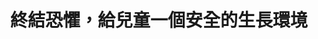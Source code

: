 ---
id: "59"
lang: zh-tw
publish: "TRUE"
description: "「兒童性侵害案」連署案 "
selected: "FALSE"
blog_selected: "FALSE"
thumbnail: https://cm.pdis.nat.gov.tw/images/post/16RsGKcLQuGsJjJKygQzV9_uqX055bEdl.jpg
title: 終結恐懼，給兒童一個安全的生長環境
introduction:
  content: 發生在學校及機構之兒童性侵害事件實則上是一個結構性的問題，往往因為場域封閉性及權力失衡等因素，導致其被隱蔽，受害者也難以求助。面對這個沉重的議題，本次協作會議邀請政府各個部會與專業人士一同探討，是否能由國家以守護兒童及性侵害受害者之名進行全國性調查，透過制度提供受害人、家屬及證人被保護之管道及後續支援系統，並且宣導預防和辨識兒童性犯罪的方法，讓不同類型的兒童機構可以更有效處理及舉報兒童性侵害。
color: blue
join:
  type: 提
  title: 面對兒童性侵害---政府應全面調查我國各級學校與兒少機構內兒童性犯罪及處理狀況
  link: https://join.gov.tw/idea/detail/838146b8-ef3b-4140-a193-c4de070dc768
  image: https://cm.pdis.nat.gov.tw/images/post/1AhgDIdw4xKhr6vBEW428HxLkdkZU6FWT.jpg
layout: post
departments:
  - 衛服部
  - 教育部
tags:
  - 性別平等
  - 教育
  - 兒童
  - 青少年
  - 法規
embed:
  agenda_book:
    links:
      - https://issuu.com/pdis.tw/docs/_---_
  mind_map:
    links:
      - https://miro.com/app/live-embed/o9J_kvhnTzY=/?moveToViewport=-13955,-1452,13240,4050
  ministry_slide:
    links:
      - https://issuu.com/pdis.tw/docs/_____-___
      - https://issuu.com/pdis.tw/docs/________.pptx_754f35098244fb
      - https://issuu.com/pdis.tw/docs/_________.pptx_3a5ea1a947f473
      - https://issuu.com/pdis.tw/docs/______402dbab244e44e
  host_slide:
    links:
      - https://issuu.com/pdis.tw/docs/___________________final_
  transcript:
    links:
      - https://sayit.pdis.nat.gov.tw/2019-12-27-%E9%96%8B%E6%94%BE%E6%94%BF%E5%BA%9C%E7%AC%AC59%E6%AC%A1%E8%AD%B0%E9%A1%8C%E5%8D%94%E4%BD%9C%E6%9C%83%E8%AD%B0
---
